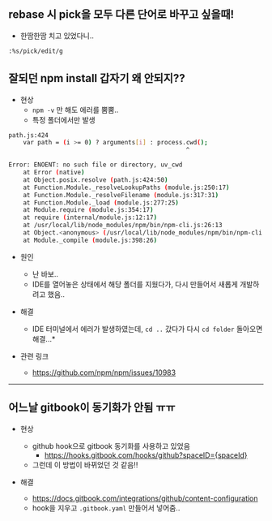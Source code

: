 ## rebase 시 pick을 모두 다른 단어로 바꾸고 싶을때!

- 한땀한땀 치고 있었다니..

```bash
:%s/pick/edit/g
```

## 잘되던 npm install 갑자기 왜 안되지??

- 현상
    - `npm -v` 만 해도 에러를 뿜뿜..
    - 특정 폴더에서만 발생

```bash
path.js:424
    var path = (i >= 0) ? arguments[i] : process.cwd();
                                                 ^

Error: ENOENT: no such file or directory, uv_cwd
    at Error (native)
    at Object.posix.resolve (path.js:424:50)
    at Function.Module._resolveLookupPaths (module.js:250:17)
    at Function.Module._resolveFilename (module.js:317:31)
    at Function.Module._load (module.js:277:25)
    at Module.require (module.js:354:17)
    at require (internal/module.js:12:17)
    at /usr/local/lib/node_modules/npm/bin/npm-cli.js:26:13
    at Object.<anonymous> (/usr/local/lib/node_modules/npm/bin/npm-cli.js:76:3)
    at Module._compile (module.js:398:26)
```

- 원인
    - 난 바보..
    - IDE를 열어놓은 상태에서 해당 폴더를 지웠다가, 다시 만들어서 새롭게 개발하려고 했음..

- 해결
    - IDE 터미널에서 에러가 발생하였는데, `cd ..` 갔다가 다시 `cd folder` 돌아오면 해결...*

- 관련 링크
    - https://github.com/npm/npm/issues/10983

-----

## 어느날 gitbook이 동기화가 안됨 ㅠㅠ

- 현상
    - github hook으로 gitbook 동기화를 사용하고 있었음
        - https://hooks.gitbook.com/hooks/github?spaceID={spaceId}
    - 그런데 이 방법이 바뀌었던 것 같음!!

- 해결
    - https://docs.gitbook.com/integrations/github/content-configuration
    - hook을 지우고 `.gitbook.yaml` 만들어서 넣어줌..